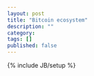 ```yaml
---
layout: post
title: "Bitcoin ecosystem"
description: ""
category: 
tags: []
published: false
---
```

{% include JB/setup %}
